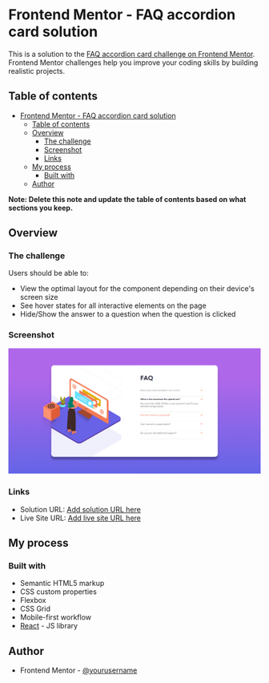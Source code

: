 # Frontend Mentor - FAQ accordion card solution

This is a solution to the [FAQ accordion card challenge on Frontend Mentor](https://www.frontendmentor.io/challenges/faq-accordion-card-XlyjD0Oam). Frontend Mentor challenges help you improve your coding skills by building realistic projects.

## Table of contents

- [Frontend Mentor - FAQ accordion card solution](#frontend-mentor---faq-accordion-card-solution)
  - [Table of contents](#table-of-contents)
  - [Overview](#overview)
    - [The challenge](#the-challenge)
    - [Screenshot](#screenshot)
    - [Links](#links)
  - [My process](#my-process)
    - [Built with](#built-with)
  - [Author](#author)

**Note: Delete this note and update the table of contents based on what sections you keep.**

## Overview

### The challenge

Users should be able to:

- View the optimal layout for the component depending on their device's screen size
- See hover states for all interactive elements on the page
- Hide/Show the answer to a question when the question is clicked

### Screenshot

![](./screenshot.png)

### Links

- Solution URL: [Add solution URL here](https://your-solution-url.com)
- Live Site URL: [Add live site URL here](https://your-live-site-url.com)

## My process

### Built with

- Semantic HTML5 markup
- CSS custom properties
- Flexbox
- CSS Grid
- Mobile-first workflow
- [React](https://reactjs.org/) - JS library

## Author

- Frontend Mentor - [@yourusername](https://www.frontendmentor.io/profile/Zukizuk)
